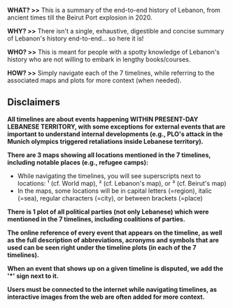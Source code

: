 **WHAT? >>** This is a summary of the end-to-end history of Lebanon, from ancient times till the Beirut Port explosion in 2020.

**WHY? >>** There isn't a single, exhaustive, digestible and concise summary of Lebanon's history end-to-end... so here it is!

**WHO? >>** This is meant for people with a spotty knowledge of Lebanon's history who are not willing to embark in lengthy books/courses.

**HOW? >>** Simply navigate each of the 7 timelines, while referring to the associated maps and plots for more context (when needed).

## Disclaimers
**All timelines are about events happening WITHIN PRESENT-DAY LEBANESE TERRITORY, with some exceptions for external events that are important to understand internal developments (e.g., PLO's attack in the Munich olympics triggered retaliations inside Lebanese territory).**

**There are 3 maps showing all locations mentioned in the 7 timelines, including notable places (e.g., refugee camps):**
- While navigating the timelines, you will see superscripts next to locations: ¹ (cf. World map), ² (cf. Lebanon's map), or ³ (cf. Beirut's map)
- In the maps, some locations will be in capital letters (=region), italic (=sea), regular characters (=city), or between brackets (=place)

**There is 1 plot of all political parties (not only Lebanese) which were mentioned in the 7 timelines, including coalitions of parties.**

**The online reference of every event that appears on the timeline, as well as the full description of abbreviations, acronyms and symbols that are used can be seen right under the timeline plots (in each of the 7 timelines).**

**When an event that shows up on a given timeline is disputed, we add the '*' sign next to it.**

**Users must be connected to the internet while navigating timelines, as interactive images from the web are often added for more context.**
